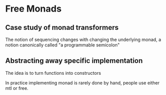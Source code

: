 # Free Monads

## Case study of monad transformers

The notion of sequencing changes with changing the underlying
monad, a notion canonically called "a programmable semicolon"

## Abstracting away specific implementation

The idea is to turn functions into constructors

In practice implementing monad is rarely done by hand, people use either mtl or free.